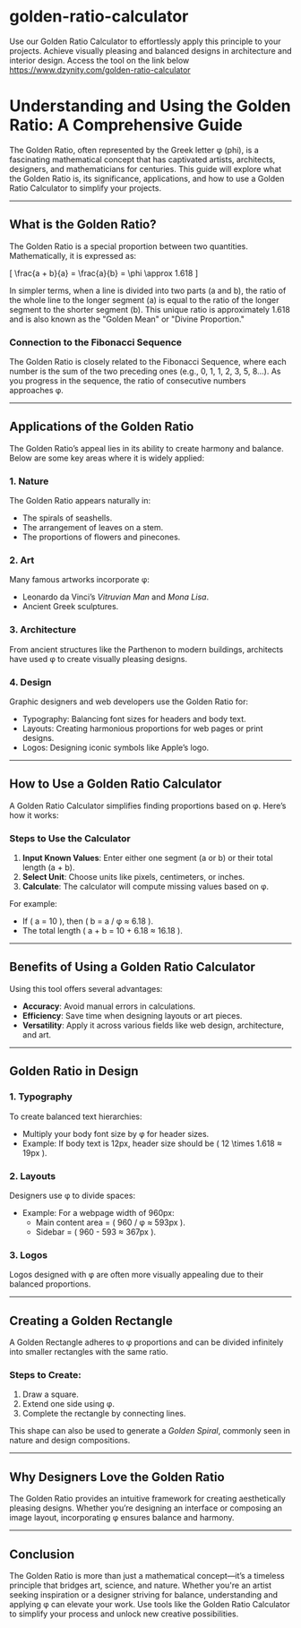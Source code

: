 # golden-ratio-calculator
Use our Golden Ratio Calculator to effortlessly apply this principle to your projects. Achieve visually pleasing and balanced designs in architecture and interior design.
Access the tool on the link below
https://www.dzynity.com/golden-ratio-calculator

# Understanding and Using the Golden Ratio: A Comprehensive Guide

The Golden Ratio, often represented by the Greek letter φ (phi), is a fascinating mathematical concept that has captivated artists, architects, designers, and mathematicians for centuries. This guide will explore what the Golden Ratio is, its significance, applications, and how to use a Golden Ratio Calculator to simplify your projects.

---

## **What is the Golden Ratio?**

The Golden Ratio is a special proportion between two quantities. Mathematically, it is expressed as:

\[
\frac{a + b}{a} = \frac{a}{b} = \phi \approx 1.618
\]

In simpler terms, when a line is divided into two parts (a and b), the ratio of the whole line to the longer segment (a) is equal to the ratio of the longer segment to the shorter segment (b). This unique ratio is approximately 1.618 and is also known as the "Golden Mean" or "Divine Proportion."

### **Connection to the Fibonacci Sequence**

The Golden Ratio is closely related to the Fibonacci Sequence, where each number is the sum of the two preceding ones (e.g., 0, 1, 1, 2, 3, 5, 8...). As you progress in the sequence, the ratio of consecutive numbers approaches φ.

---

## **Applications of the Golden Ratio**

The Golden Ratio’s appeal lies in its ability to create harmony and balance. Below are some key areas where it is widely applied:

### **1. Nature**
The Golden Ratio appears naturally in:
- The spirals of seashells.
- The arrangement of leaves on a stem.
- The proportions of flowers and pinecones.

### **2. Art**
Many famous artworks incorporate φ:
- Leonardo da Vinci’s *Vitruvian Man* and *Mona Lisa*.
- Ancient Greek sculptures.

### **3. Architecture**
From ancient structures like the Parthenon to modern buildings, architects have used φ to create visually pleasing designs.

### **4. Design**
Graphic designers and web developers use the Golden Ratio for:
- Typography: Balancing font sizes for headers and body text.
- Layouts: Creating harmonious proportions for web pages or print designs.
- Logos: Designing iconic symbols like Apple’s logo.

---

## **How to Use a Golden Ratio Calculator**

A Golden Ratio Calculator simplifies finding proportions based on φ. Here’s how it works:

### **Steps to Use the Calculator**
1. **Input Known Values**: Enter either one segment (a or b) or their total length (a + b).
2. **Select Unit**: Choose units like pixels, centimeters, or inches.
3. **Calculate**: The calculator will compute missing values based on φ.

For example:
- If \( a = 10 \), then \( b = a / φ ≈ 6.18 \).
- The total length \( a + b = 10 + 6.18 ≈ 16.18 \).

---

## **Benefits of Using a Golden Ratio Calculator**

Using this tool offers several advantages:
- **Accuracy**: Avoid manual errors in calculations.
- **Efficiency**: Save time when designing layouts or art pieces.
- **Versatility**: Apply it across various fields like web design, architecture, and art.

---

## **Golden Ratio in Design**

### **1. Typography**
To create balanced text hierarchies:
- Multiply your body font size by φ for header sizes.
- Example: If body text is 12px, header size should be \( 12 \times 1.618 ≈ 19px \).

### **2. Layouts**
Designers use φ to divide spaces:
- Example: For a webpage width of 960px:
  - Main content area = \( 960 / φ ≈ 593px \).
  - Sidebar = \( 960 - 593 ≈ 367px \).

### **3. Logos**
Logos designed with φ are often more visually appealing due to their balanced proportions.

---

## **Creating a Golden Rectangle**

A Golden Rectangle adheres to φ proportions and can be divided infinitely into smaller rectangles with the same ratio.

### Steps to Create:
1. Draw a square.
2. Extend one side using φ.
3. Complete the rectangle by connecting lines.

This shape can also be used to generate a *Golden Spiral*, commonly seen in nature and design compositions.

---

## **Why Designers Love the Golden Ratio**

The Golden Ratio provides an intuitive framework for creating aesthetically pleasing designs. Whether you’re designing an interface or composing an image layout, incorporating φ ensures balance and harmony.

---

## **Conclusion**

The Golden Ratio is more than just a mathematical concept—it’s a timeless principle that bridges art, science, and nature. Whether you're an artist seeking inspiration or a designer striving for balance, understanding and applying φ can elevate your work. Use tools like the Golden Ratio Calculator to simplify your process and unlock new creative possibilities.
